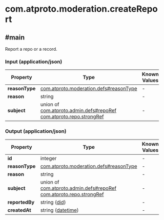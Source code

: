 # com.atproto.moderation.createReport

## #main

Report a repo or a record.

### Input (application/json)

| Property | Type | Known Values | Required | Description |
| --- | --- | --- | :---: | --- |
| **reasonType** | [com.atproto.moderation.defs#reasonType](../../../../lexiconscom/atproto/moderation/defs.md#reasontype) | - | ✅ | - |
| **reason** | string | - | ❌ | - |
| **subject** | union of <br>[com.atproto.admin.defs#repoRef](../../../../lexiconscom/atproto/admin/defs.md#reporef)<br>[com.atproto.repo.strongRef](../../../../lexiconscom/atproto/repo/strongRef.md#com.atproto.repo.strongref) | - | ✅ | - |

### Output (application/json)

| Property | Type | Known Values | Required | Description |
| --- | --- | --- | :---: | --- |
| **id** | integer | - | ✅ | - |
| **reasonType** | [com.atproto.moderation.defs#reasonType](../../../../lexiconscom/atproto/moderation/defs.md#reasontype) | - | ✅ | - |
| **reason** | string | - | ❌ | - |
| **subject** | union of <br>[com.atproto.admin.defs#repoRef](../../../../lexiconscom/atproto/admin/defs.md#reporef)<br>[com.atproto.repo.strongRef](../../../../lexiconscom/atproto/repo/strongRef.md#com.atproto.repo.strongref) | - | ✅ | - |
| **reportedBy** | string ([did](https://atproto.com/specs/did)) | - | ✅ | - |
| **createdAt** | string ([datetime](https://atproto.com/specs/lexicon#datetime)) | - | ✅ | - |
